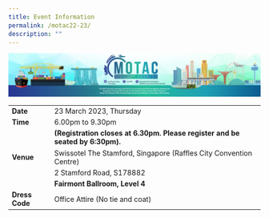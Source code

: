 ```yaml
---
title: Event Information
permalink: /motac22-23/
description: ""
---
```

![kv](/images/hero.png)

|  |  | 
| -------- | -------- |
| **Date**     | 23 March 2023, Thursday     |
| **Time**     | 6.00pm to 9.30pm     |
|      | **(Registration closes at 6.30pm. Please register and be seated by 6:30pm).**  |
| **Venue**     | Swissotel The Stamford, Singapore (Raffles City Convention Centre)     |
|      | 2 Stamford Road, S178882     |
|      | **Fairmont Ballroom, Level 4**      |
| **Dress Code**    | Office Attire (No tie and coat)     |